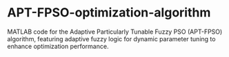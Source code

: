 # APT-FPSO-optimization-algorithm
MATLAB code for the Adaptive Particularly Tunable Fuzzy PSO (APT-FPSO) algorithm, featuring adaptive fuzzy logic for dynamic parameter tuning to enhance optimization performance.
